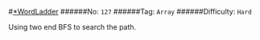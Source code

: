 #[\*WordLadder](https://leetcode.com/problems/word-ladder/)
######No: `127`
######Tag: `Array`
######Difficulty: `Hard`

Using two end BFS to search the path.
